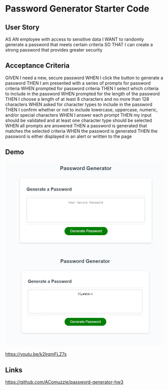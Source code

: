 # Password Generator Starter Code

## User Story

AS AN employee with access to sensitive data
I WANT to randomly generate a password that meets certain criteria
SO THAT I can create a strong password that provides greater security

 ## Acceptance Criteria 

GIVEN I need a new, secure password
WHEN I click the button to generate a password
THEN I am presented with a series of prompts for password criteria
WHEN prompted for password criteria
THEN I select which criteria to include in the password
WHEN prompted for the length of the password
THEN I choose a length of at least 8 characters and no more than 128 characters
WHEN asked for character types to include in the password
THEN I confirm whether or not to include lowercase, uppercase, numeric, and/or special characters
WHEN I answer each prompt
THEN my input should be validated and at least one character type should be selected
WHEN all prompts are answered
THEN a password is generated that matches the selected criteria
WHEN the password is generated
THEN the password is either displayed in an alert or written to the page


## Demo

<img src='./Develop/assets/Capture.JPG'/>

<img src='./Develop/assets/generatedpswd.JPG'/>

https://youtu.be/k2lrqmFLZ7s


## Links 
https://github.com/AComuzzie/password-generator-hw3

